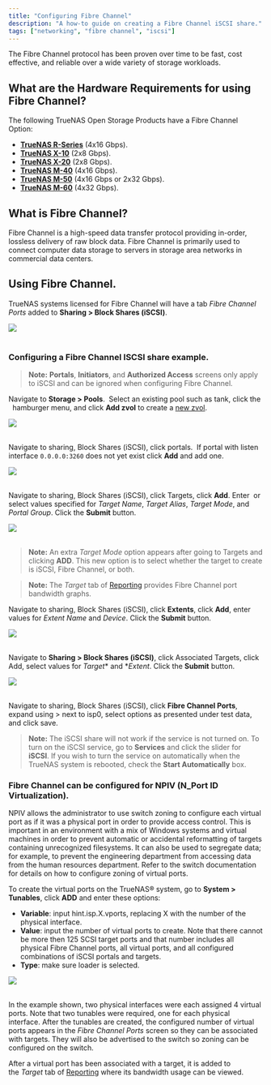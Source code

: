 ```yaml
---
title: "Configuring Fibre Channel"
description: "A how-to guide on creating a Fibre Channel iSCSI share."
tags: ["networking", "fibre channel", "iscsi"]
---
```


The Fibre Channel protocol has been proven over time to be fast, cost effective, and reliable over a wide variety of storage workloads.

## What are the Hardware Requirements for using Fibre Channel?

The following TrueNAS Open Storage Products have a Fibre Channel Option:

* <a href="https://www.truenas.com/r-series/">**TrueNAS R-Series**</a> (4x16 Gbps).
* <a href="https://www.truenas.com/x-series/">**TrueNAS X-10**</a> (2x8 Gbps).
* <a href="https://www.truenas.com/x-series/">**TrueNAS X-20**</a> (2x8 Gbps).
* <a href="https://www.truenas.com/m-series/">**TrueNAS M-40**</a> (4x16 Gbps).
* <a href="https://www.truenas.com/m-series/">**TrueNAS M-50**</a> (4x16 Gbps or 2x32 Gbps).
* <a href="https://www.truenas.com/m-series/">**TrueNAS M-60**</a> (4x32 Gbps).

## What is Fibre Channel?
Fibre Channel is a high-speed data transfer protocol providing in-order, lossless delivery of raw block data. Fibre Channel is primarily used to connect computer data storage to servers in storage area networks in commercial data centers.

## Using Fibre Channel.

TrueNAS systems licensed for Fibre Channel will have a tab *Fibre Channel Ports* added to **Sharing > Block Shares (iSCSI)**.

<img src="/images/FibreTab.png"><br><br>

### Configuring a Fibre Channel ISCSI share example.

> **Note:** **Portals**, **Initiators**, and **Authorized Access** screens only apply to iSCSI and can be ignored when configuring Fibre Channel.

Navigate to **Storage > Pools**.  Select an existing pool such as tank, click the <i class="fa fa-bars" aria-hidden="true"></i>&nbsp; hamburger menu, and click **Add zvol** to create a <a href="/hub/initial-setup/storage/zvols/">new zvol</a>. 

<img src="/images/FibrezvolPool.png"><br><br>

Navigate to sharing, Block Shares (iSCSI), click portals.  If portal with listen interface `0.0.0.0:3260` does not yet exist click **Add** and add one.

<img src="/images/FibreAddPortals.png"><br><br>

Navigate to sharing, Block Shares (iSCSI), click Targets, click **Add**. Enter  or select values specified for *Target Name*, *Target Alias*, *Target Mode*, and *Portal Group*. Click the **Submit** button.

<img src="/images/FibreAddTarget.png"><br><br>

> **Note:** An extra *Target Mode* option appears after going to Targets and clicking **ADD**. This new option is to select whether the target to create is iSCSI, Fibre Channel, or both.

> **Note:** The *Target* tab of <a href="/hub/tasks/administrative/system-reporting/#graphs">Reporting</a> provides Fibre Channel port bandwidth graphs.

Navigate to sharing, Block Shares (iSCSI), click **Extents**, click **Add**, enter values for *Extent Name* and *Device*. Click the **Submit** button.

<img src="/images/FibreAddExtents.png"><br><br>

Navigate to **Sharing > Block Shares (iSCSI)**, click Associated Targets, click Add, select values for *Target** and **Extent*. Click the **Submit** button.

<img src="/images/FibreAddAssoc.png"><br><br>

Navigate to sharing, Block Shares (iSCSI), click **Fibre Channel Ports**, expand using > next to isp0, select options as presented under test data, and click save.

> **Note:** The iSCSI share will not work if the service is not turned on. To turn on the iSCSI service, go to **Services** and click the slider for **iSCSI**. If you wish to turn the service on automatically when the TrueNAS system is rebooted, check the **Start Automatically** box.

### Fibre Channel can be configured for NPIV (N_Port ID Virtualization). 

NPIV allows the administrator to use switch zoning to configure each virtual port as if it was a physical port in order to provide access control. This is important in an environment with a mix of Windows systems and virtual machines in order to prevent automatic or accidental reformatting of targets containing unrecognized filesystems. It can also be used to segregate data; for example, to prevent the engineering department from accessing data from the human resources department. Refer to the switch documentation for details on how to configure zoning of virtual ports.

To create the virtual ports on the TrueNAS® system, go to **System > Tunables**, click **ADD** and enter these options:

* **Variable**: input hint.isp.X.vports, replacing X with the number of the physical interface.
* **Value**: input the number of virtual ports to create. Note that there cannot be more then 125 SCSI target ports and that number includes all physical Fibre Channel ports, all virtual ports, and all configured combinations of iSCSI portals and targets.
* **Type**: make sure loader is selected.

<img src="/images/FibreTunables.png"><br><br>

In the example shown, two physical interfaces were each assigned 4 virtual ports. Note that two tunables were required, one for each physical interface. After the tunables are created, the configured number of virtual ports appears in the *Fibre Channel Ports* screen so they can be associated with targets. They will also be advertised to the switch so zoning can be configured on the switch. 

After a virtual port has been associated with a target, it is added to the *Target* tab of <a href="/hub/tasks/administrative/system-reporting/#graphs">Reporting</a> where its bandwidth usage can be viewed.
